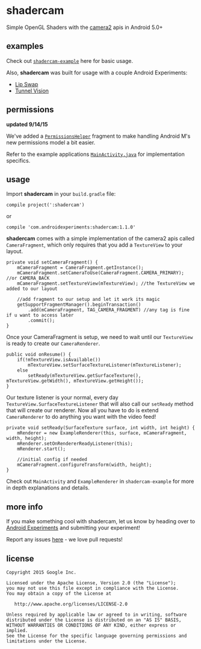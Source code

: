 shadercam
=========

Simple OpenGL Shaders with the [camera2](https://developer.android.com/reference/android/hardware/camera2/package-summary.html) apis in Android 5.0+

examples
--------

Check out [`shadercam-example`](https://github.com/googlecreativelab/shadercam/tree/master/shadercam-example) here for basic usage.

Also, **shadercam** was built for usage with a couple Android Experiments:

* [Lip Swap](https://github.com/googlecreativelab/lipswap)
* [Tunnel Vision](https://github.com/googlecreativelab/tunnelvision)

permissions
-----------

**updated 9/14/15**

We've added a [`PermissionsHelper`](https://github.com/googlecreativelab/shadercam/blob/master/shadercam/src/main/java/com/androidexperiments/shadercam/fragments/PermissionsHelper.java) 
fragment to make handling Android M's new permissions model a bit easier.

Refer to the example applications [`MainActivity.java`](https://github.com/googlecreativelab/shadercam/blob/master/shadercam-example/src/main/java/com/androidexperiments/shadercam/example/MainActivity.java#L82)
for implementation specifics. 

usage
-----

Import **shadercam** in your `build.gradle` file:

```
compile project(':shadercam')
```
or
```
compile 'com.androidexperiments:shadercam:1.1.0'
```

**shadercam** comes with a simple implementation of the camera2 apis called `CameraFragment`, which only
requires that you add a `TextureView` to your layout.

```
private void setCameraFragment() {
    mCameraFragment = CameraFragment.getInstance();
    mCameraFragment.setCameraToUse(CameraFragment.CAMERA_PRIMARY); //or CAMERA_BACK
    mCameraFragment.setTextureView(mTextureView); //the TextureView we added to our layout

    //add fragment to our setup and let it work its magic
    getSupportFragmentManager().beginTransaction()
        .add(mCameraFragment, TAG_CAMERA_FRAGMENT) //any tag is fine if u want to access later
        .commit();
}
```

Once your CameraFragment is setup, we need to wait until our `TextureView` is ready to create
 our `CameraRenderer`.

```
public void onResume() {
    if(!mTextureView.isAvailable())
        mTextureView.setSurfaceTextureListener(mTextureListener);
    else
        setReady(mTextureView.getSurfaceTexture(), mTextureView.getWidth(), mTextureView.getHeight());
}
```

Our texture listener is your normal, every day `TextureView.SurfaceTextureListener` that will also call our `setReady` method that will create our renderer.
Now all you have to do is extend `CameraRenderer` to do anything you want with the video feed!

```
private void setReady(SurfaceTexture surface, int width, int height) {
    mRenderer = new ExampleRenderer(this, surface, mCameraFragment, width, height);
    mRenderer.setOnRendererReadyListener(this);
    mRenderer.start();

    //initial config if needed
    mCameraFragment.configureTransform(width, height);
}
```

Check out `MainActivity` and `ExampleRenderer` in `shadercam-example` for more in depth explanations and details.

more info
---------

If you make something cool with shadercam, let us know by heading over to [Android Experiments](http://www.androidexperiments.com) and submitting your experiment!

Report any issues [here](https://github.com/googlecreativelab/shadercam/issues) - we love pull requests!

license
-------

```
Copyright 2015 Google Inc.

Licensed under the Apache License, Version 2.0 (the "License");
you may not use this file except in compliance with the License.
You may obtain a copy of the License at

   http://www.apache.org/licenses/LICENSE-2.0

Unless required by applicable law or agreed to in writing, software
distributed under the License is distributed on an "AS IS" BASIS,
WITHOUT WARRANTIES OR CONDITIONS OF ANY KIND, either express or implied.
See the License for the specific language governing permissions and
limitations under the License.
```